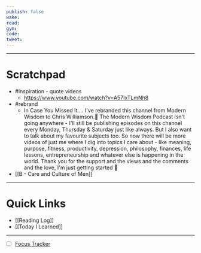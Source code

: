 ```yaml
---
publish: false
wake:
read:
gym:
code:
tweet:
---
```

***
# Scratchpad
- #inspiration  - quote videos
	- https://www.youtube.com/watch?v=A57IxTLmNh8
- #rebrand
	- In Case You Missed It.... I've rebranded this channel from Modern Wisdom to Chris Williamson.🚀 The Modern Wisdom Podcast isn't going anywhere - I'll still be publishing episodes on this channel every Monday, Thursday & Saturday just like always. But I also want to talk about my favourite subjects too. So now there will be more videos of just me where I dig into topics I care about - like meaning, purpose, fitness, productivity, depression, philosophy, finances, life lessons, entrepreneurship and whatever else is happening in the world. Thank you for the support and the views and the comments and the love, I'm just getting started 🥳
- [[B - Care and Culture of Men]]



---
# Quick Links
- [[Reading Log]]
- [[Today I Learned]]
***
- [ ] [Focus Tracker](https://docs.google.com/spreadsheets/d/18ZL9CSRxE2z7pTKcaPGe3749GMO9Ov2UjVsRMQqShBk/edit#gid=696776801)